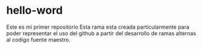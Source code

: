 # hello-word
Este es mi primer repositorio
Esta rama esta creada particularmente para poder representar el uso del github a partir del desarrollo de ramas alternas al codigo fuente maestro.
